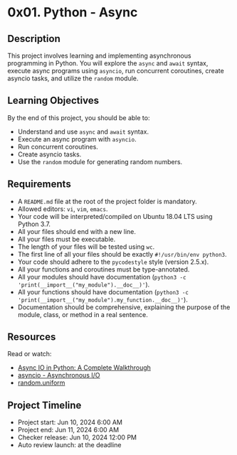 # 0x01. Python - Async

## Description
This project involves learning and implementing asynchronous programming in Python. You will explore the `async` and `await` syntax, execute async programs using `asyncio`, run concurrent coroutines, create asyncio tasks, and utilize the `random` module.

## Learning Objectives
By the end of this project, you should be able to:

- Understand and use `async` and `await` syntax.
- Execute an async program with `asyncio`.
- Run concurrent coroutines.
- Create asyncio tasks.
- Use the `random` module for generating random numbers.

## Requirements
- A `README.md` file at the root of the project folder is mandatory.
- Allowed editors: `vi`, `vim`, `emacs`.
- Your code will be interpreted/compiled on Ubuntu 18.04 LTS using Python 3.7.
- All your files should end with a new line.
- All your files must be executable.
- The length of your files will be tested using `wc`.
- The first line of all your files should be exactly `#!/usr/bin/env python3`.
- Your code should adhere to the `pycodestyle` style (version 2.5.x).
- All your functions and coroutines must be type-annotated.
- All your modules should have documentation (`python3 -c 'print(__import__("my_module").__doc__)'`).
- All your functions should have documentation (`python3 -c 'print(__import__("my_module").my_function.__doc__)'`).
- Documentation should be comprehensive, explaining the purpose of the module, class, or method in a real sentence.

## Resources
Read or watch:
- [Async IO in Python: A Complete Walkthrough](https://realpython.com/async-io-python/)
- [asyncio - Asynchronous I/O](https://docs.python.org/3/library/asyncio.html)
- [random.uniform](https://docs.python.org/3/library/random.html#random.uniform)

## Project Timeline
- Project start: Jun 10, 2024 6:00 AM
- Project end: Jun 11, 2024 6:00 AM
- Checker release: Jun 10, 2024 12:00 PM
- Auto review launch: at the deadline
